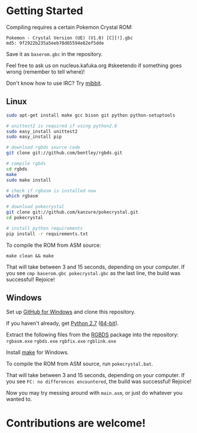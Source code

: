 # Getting Started

Compiling requires a certain Pokemon Crystal ROM:

```
Pokemon - Crystal Version (UE) (V1.0) [C][!].gbc
md5: 9f2922b235a5eeb78d65594e82ef5dde
```

Save it as `baserom.gbc` in the repository.


Feel free to ask us on nucleus.kafuka.org #skeetendo if something goes wrong (remember to tell where)!

Don't know how to use IRC? Try [mibbit](http://chat.mibbit.com/?server=nucleus.kafuka.org&channel=#skeetendo).


## Linux

```bash
sudo apt-get install make gcc bison git python python-setuptools 

# unittest2 is required if using python2.6
sudo easy_install unittest2
sudo easy_install pip

# download rgbds source code
git clone git://github.com/bentley/rgbds.git

# compile rgbds
cd rgbds
make
sudo make install

# check if rgbasm is installed now
which rgbasm

# download pokecrystal
git clone git://github.com/kanzure/pokecrystal.git
cd pokecrystal

# install python requirements
pip install -r requirements.txt
```

To compile the ROM from ASM source:
```
make clean && make
```

That will take between 3 and 15 seconds, depending on your computer. If you see
`cmp baserom.gbc pokecrystal.gbc` as the last line, the build was successful! Rejoice!


## Windows

Set up [GitHub for Windows](http://windows.github.com/) and clone this repository.

If you haven't already, get [Python 2.7](http://www.python.org/ftp/python/2.7.3/python-2.7.3.msi) ([64-bit](http://www.python.org/ftp/python/2.7.3/python-2.7.3.amd64.msi)).

Extract the following files from the [RGBDS](https://github.com/downloads/bentley/rgbds/rgbds-0.0.1.zip) package into the repository:
`rgbasm.exe`
`rgbds.exe`
`rgbfix.exe`
`rgblink.exe`

Install [make](http://gnuwin32.sourceforge.net/downlinks/make.php) for Windows.

To compile the ROM from ASM source, run `pokecrystal.bat`.

That will take between 3 and 15 seconds, depending on your computer. If you see
`FC: no differences encountered`, the build was successful! Rejoice!

Now you may try messing around with `main.asm`, or just do whatever you wanted to.


# Contributions are welcome!

